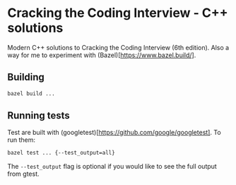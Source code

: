 # Cracking the Coding Interview - C++ solutions

Modern C++ solutions to Cracking the Coding Interview (6th edition). Also a way for me to experiment with (Bazel)[https://www.bazel.build/].

## Building

```bash
bazel build ...
```

## Running tests

Test are built with (googletest)[https://github.com/google/googletest]. To run them:

```bash
bazel test ... {--test_output=all}
```

The `--test_output` flag is optional if you would like to see the full output from gtest.
